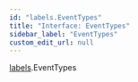 ```yaml
---
id: "labels.EventTypes"
title: "Interface: EventTypes"
sidebar_label: "EventTypes"
custom_edit_url: null
---
```


[labels](../namespaces/labels.md).EventTypes
